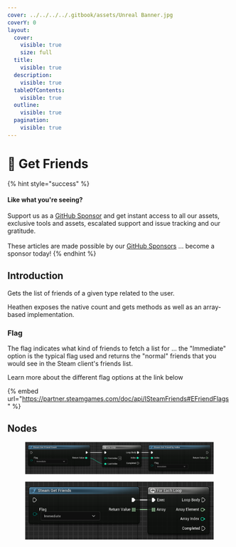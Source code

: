 ```yaml
---
cover: ../../../../.gitbook/assets/Unreal Banner.jpg
coverY: 0
layout:
  cover:
    visible: true
    size: full
  title:
    visible: true
  description:
    visible: true
  tableOfContents:
    visible: true
  outline:
    visible: true
  pagination:
    visible: true
---
```


# 🔵 Get Friends

{% hint style="success" %}
#### Like what you're seeing?

Support us as a [GitHub Sponsor](../../../../become-a-sponsor/) and get instant access to all our assets, exclusive tools and assets, escalated support and issue tracking and our gratitude.\
\
These articles are made possible by our [GitHub Sponsors](../../../../become-a-sponsor/) ... become a sponsor today!
{% endhint %}

## Introduction

Gets the list of friends of a given type related to the user.

Heathen exposes the native count and gets methods as well as an array-based implementation.

### Flag

The flag indicates what kind of friends to fetch a list for ... the "Immediate" option is the typical flag used and returns the "normal" friends that you would see in the Steam client's friends list.

Learn more about the different flag options at the link below

{% embed url="https://partner.steamgames.com/doc/api/ISteamFriends#EFriendFlags" %}

## Nodes

<figure><img src="../../../../.gitbook/assets/image (23) (1) (1) (1).png" alt=""><figcaption></figcaption></figure>

<figure><img src="../../../../.gitbook/assets/image (218).png" alt=""><figcaption></figcaption></figure>
